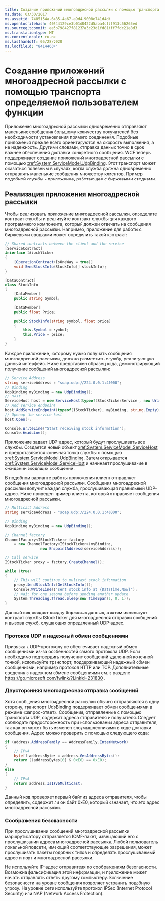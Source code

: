 ```yaml
---
title: Создание приложений многоадресной рассылки с помощью транспорта определяемой пользователем функции
ms.date: 03/30/2017
ms.assetid: 7485154a-6e85-4a67-a9d4-9008e741d4df
ms.openlocfilehash: 40944129ce3b01d8422d5aba4cfbf913c56265ed
ms.sourcegitcommit: ee5b798427f81237a3c23d1fd81fff7fdc21e8d3
ms.translationtype: MT
ms.contentlocale: ru-RU
ms.lasthandoff: 05/28/2020
ms.locfileid: "84144634"
---
```

# <a name="creating-multicasting-applications-using-the-udp-transport"></a>Создание приложений многоадресной рассылки с помощью транспорта определяемой пользователем функции
Приложения многоадресной рассылки одновременно отправляют маленькие сообщения большому количеству получателей без необходимости установления прямого соединения. Подобные приложения прежде всего ориентируются на скорость выполнения, а не надежность. Другими словами, отправка данных точно в срок важнее обеспечения доставки конкретного сообщения. WCF теперь поддерживает создание приложений многоадресной рассылки с помощью <xref:System.ServiceModel.UdpBinding>. Этот транспорт может оказаться полезным в случаях, когда служба должна одновременно отправлять маленькие сообщения множеству клиентов. Пример подобной службы - приложение, работающее с биржевыми сводками.  
  
## <a name="implementing-a-multicast-application"></a>Реализация приложения многоадресной рассылки  
 Чтобы реализовать приложение многоадресной рассылки, определите контракт службы и реализуйте контракт службы для каждого программного компонента, который должен отвечать на сообщения многоадресной рассылки. Например, приложение для работы с биржевыми сводками может определить такой контракт:  
  
```csharp
// Shared contracts between the client and the service  
[ServiceContract]
interface IStockTicker
{
    [OperationContract(IsOneWay = true)]
    void SendStockInfo(StockInfo[] stockInfo);
}

[DataContract]
class StockInfo
{
    [DataMember]
    public string Symbol;

    [DataMember]
    public float Price;

    public StockInfo(string symbol, float price)
    {
        this.Symbol = symbol;
        this.Price = price;
    }
}
```  
  
 Каждое приложение, которому нужно получать сообщения многоадресной рассылки, должно разместить службу, реализующую данный интерфейс.  Ниже представлен образец кода, демонстрирующий получение сообщений многоадресной рассылки:  
  
```csharp
// Service Address
string serviceAddress = "soap.udp://224.0.0.1:40000";
// Binding
UdpBinding myBinding = new UdpBinding();
// Host
ServiceHost host = new ServiceHost(typeof(StockTickerService), new Uri(serviceAddress));
// Add service endpoint
host.AddServiceEndpoint(typeof(IStockTicker), myBinding, string.Empty);
// Openup the service host
host.Open();

Console.WriteLine("Start receiving stock information");
Console.ReadLine();
```  
  
 Приложение задает UDP-адрес, который будут прослушивать все службы. Создается новый объект <xref:System.ServiceModel.ServiceHost> и предоставляется конечная точка службы с помощью <xref:System.ServiceModel.UdpBinding>. Затем открывается <xref:System.ServiceModel.ServiceHost> и начинает прослушивание в ожидании входящих сообщений.  
  
 В подобном варианте работы приложения клиент отправляет сообщения многоадресной рассылки. Сообщения многоадресной рассылки получит каждая служба, прослушивающая правильный UDP-адрес. Ниже приведен пример клиента, который отправляет сообщения многоадресной рассылки.  
  
```csharp
// Multicast Address
string serviceAddress = "soap.udp://224.0.0.1:40000";

// Binding
UdpBinding myBinding = new UdpBinding();

// Channel factory
ChannelFactory<IStockTicker> factory
    = new ChannelFactory<IStockTicker>(myBinding,
                new EndpointAddress(serviceAddress));

// Call service
IStockTicker proxy = factory.CreateChannel();

while (true)
{
    // This will continue to mulicast stock information
    proxy.SendStockInfo(GetStockInfo());
    Console.WriteLine($"sent stock info at {DateTime.Now}");
    // Wait for one second before sending another update
    System.Threading.Thread.Sleep(new TimeSpan(0, 0, 1));
}
```  
  
 Данный код создает сводку биржевых данных, а затем использует контракт службы IStockTicker для многоадресной отправки сообщений и вызова служб, слушающих определенный UDP-адрес.  
  
### <a name="udp-and-reliable-messaging"></a>Протокол UDP и надежный обмен сообщениями  
  Привязка к UDP-протоколу не обеспечивает надежный обмен сообщениями из-за особенностей самого протокола UDP. Если необходимо подтвердить получение сообщений удаленной конечной точкой, используйте транспорт, поддерживающий надежный обмен сообщениями, например протокол HTTP или TCP. Дополнительные сведения о надежном обмене сообщениями см. в разделе <https://go.microsoft.com/fwlink/?LinkId=231830> .  
  
### <a name="two-way-multicast-messaging"></a>Двусторонняя многоадресная отправка сообщений  
 Хотя сообщения многоадресной рассылки обычно отправляются в одну сторону, транспорт UdpBinding поддерживает обмен сообщениями в режиме «запрос-ответ». Сообщения, отправленные с помощью транспорта UDP, содержат адреса отправителя и получателя. Следует соблюдать предосторожность при использовании адреса отправителя, так как он может быть изменен злоумышленниками в ходе доставки сообщения.  Адрес можно проверить с помощью следующего кода:  
  
```csharp
if (address.AddressFamily == AddressFamily.InterNetwork)
{
    // IPv4
    byte[] addressBytes = address.GetAddressBytes();
    return ((addressBytes[0] & 0xE0) == 0xE0);
}
else
{
    // IPv6
    return address.IsIPv6Multicast;
}
```  
  
 Данный код проверяет первый байт из адреса отправителя, чтобы определить, содержит ли он байт 0xE0, который означает, что это адрес многоадресной рассылки.  
  
### <a name="security-considerations"></a>Соображения безопасности  
 При прослушивании сообщений многоадресной рассылки маршрутизатору отправляется ICMP-пакет, извещающий его о прослушивании адреса многоадресной рассылки. Любой пользователь локальной подсети, имеющий соответствующие разрешения, может прослушивать пакеты подобных типов и определять прослушиваемый адрес и порт и многоадресной рассылки.  
  
 Не используйте IP-адрес отправителя по соображениям безопасности. Возможна фальсификация этой информации, и приложение может начать отправлять ответы другому компьютеру. Включение безопасности на уровне сообщения позволяет устранить подобную угрозу. На уровне сети используйте протокол IPSec (Internet Protocol Security) или NAP (Network Access Protection).
